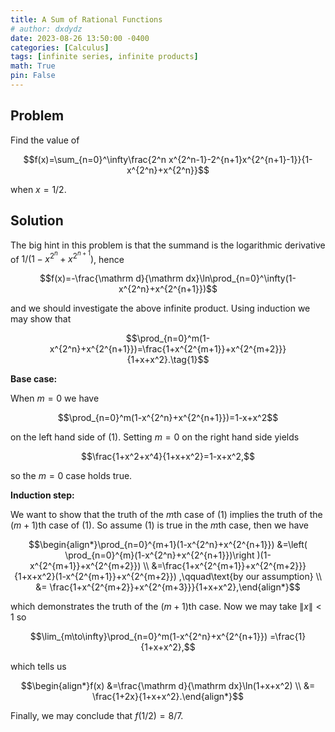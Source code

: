 ```yaml
---
title: A Sum of Rational Functions
# author: dxdydz
date: 2023-08-26 13:50:00 -0400
categories: [Calculus]
tags: [infinite series, infinite products]
math: True
pin: False
---
```


## Problem

Find the value of

$$f(x)=\sum_{n=0}^\infty\frac{2^n x^{2^n-1}-2^{n+1}x^{2^{n+1}-1}}{1-x^{2^n}+x^{2^n}}$$

when $x=1/2$.

## Solution

The big hint in this problem is that the summand is the logarithmic derivative of $1/(1-x^{2^n}+x^{2^{n+1}})$, hence

$$f(x)=-\frac{\mathrm d}{\mathrm dx}\ln\prod_{n=0}^\infty(1-x^{2^n}+x^{2^{n+1}})$$

and we should investigate the above infinite product. Using induction we may show that

$$\prod_{n=0}^m(1-x^{2^n}+x^{2^{n+1}})=\frac{1+x^{2^{m+1}}+x^{2^{m+2}}}{1+x+x^2}.\tag{1}$$

**Base case:**

When $m=0$ we have

$$\prod_{n=0}^m(1-x^{2^n}+x^{2^{n+1}})=1-x+x^2$$

on the left hand side of $(1)$. Setting $m=0$ on the right hand side yields

$$\frac{1+x^2+x^4}{1+x+x^2}=1-x+x^2,$$

so the $m=0$ case holds true.

**Induction step:**

We want to show that the truth of the $m\text{th}$ case of $(1)$ implies the truth of the $(m+1)\text{th}$ case of $(1)$. So assume $(1)$ is true in the $m\text{th}$ case, then we have

$$\begin{align*}\prod_{n=0}^{m+1}(1-x^{2^n}+x^{2^{n+1}}) &=\left( \prod_{n=0}^{m}(1-x^{2^n}+x^{2^{n+1}})\right )(1-x^{2^{m+1}}+x^{2^{m+2}}) \\  &=\frac{1+x^{2^{m+1}}+x^{2^{m+2}}}{1+x+x^2}(1-x^{2^{m+1}}+x^{2^{m+2}}) ,\qquad\text{by our assumption} \\ &= \frac{1+x^{2^{m+2}}+x^{2^{m+3}}}{1+x+x^2},\end{align*}$$

which demonstrates the truth of the $(m+1)\text{th}$ case. Now we may take $\|x\|<1$ so

$$\lim_{m\to\infty}\prod_{n=0}^m(1-x^{2^n}+x^{2^{n+1}}) =\frac{1}{1+x+x^2},$$

which tells us

$$\begin{align*}f(x) &=\frac{\mathrm d}{\mathrm dx}\ln(1+x+x^2) \\  &= \frac{1+2x}{1+x+x^2}.\end{align*}$$

Finally, we may conclude that $f(1/2)=8/7.$